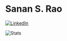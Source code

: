 # Sanan S. Rao

[![LinkedIn](https://img.shields.io/badge/LinkedIn-0077B5?style=for-the-badge&logo=linkedin&logoColor=white)](https://www.linkedin.com/in/sananrao)

![Stats](https://github-readme-stats.vercel.app/api?username=sananr&count_private=true&include_all_commits=true&theme=tokyonight)

